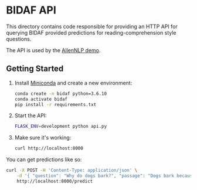 # BIDAF API

This directory contains code responsible for providing an HTTP API for querying BIDAF provided
predictions for reading-comprehension style questions.

The API is used by the [AllenNLP demo](https://demo.allennlp.org).

## Getting Started

1. Install [Miniconda](https://docs.conda.io/en/latest/miniconda.html) and create a new
   environment:

    ```bash
    conda create -n bidaf python=3.6.10
    conda activate bidaf
    pip install -r requirements.txt
    ```

2. Start the API:

    ```bash
    FLASK_ENV=development python api.py
    ```

3. Make sure it's working:

    ```bash
    curl http://localhost:8000
    ```

You can get predictions like so:

```bash
curl -X POST -H 'Content-Type: application/json' \
    -d '{ "question": "Why do dogs bark?", "passage": "Dogs bark because they like to." }' \
    http://localhost:8000/predict
```
